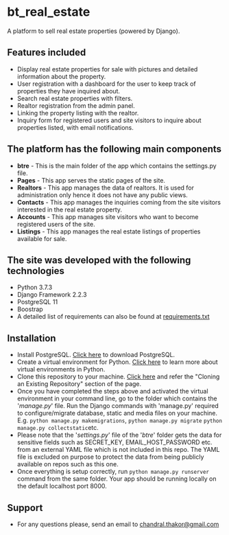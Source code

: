 # bt_real_estate
A platform to sell real estate properties (powered by Django).

## Features included
 - Display real estate properties for sale with pictures and detailed information about the property.
 - User registration with a dashboard for the user to keep track of properties they have inquired about.
 - Search real estate properties with filters.
 - Realtor registration from the admin panel.
 - Linking the property listing with the realtor.
 - Inquiry form for registered users and site visitors to inquire about properties listed, with email notifications.
  
## The platform has the following main components
 - **btre** - This is the main folder of the app which contains the settings.py file.
 - **Pages** - This app serves the static pages of the site.
 -  **Realtors** - This app manages the data of realtors. It is used for administration only hence it does not have any public views.
 - **Contacts** - This app manages the inquiries coming from the site visitors interested in the real estate property.
 - **Accounts** - This app manages site visitors who want to become registered users of the site.
 - **Listings** - This app manages the real estate listings of properties available for sale.

## The site was developed with the following technologies
 - Python 3.7.3
 - Django Framework 2.2.3
 - PostgreSQL 11
 - Boostrap
 - A detailed list of requirements can also be found at [requirements.txt](https://github.com/Chandral/bt_real_estate/blob/master/requirements.txt)

## Installation
 - Install PostgreSQL. [Click here](https://www.postgresql.org/download/) to download PostgreSQL.
 - Create a virtual environment for Python. [Click here](https://docs.python.org/3/tutorial/venv.html) to learn more about virtual environments in Python.
 - Clone this repository to your machine. [Click here](https://git-scm.com/book/en/v2/Git-Basics-Getting-a-Git-Repository) and refer the "Cloning an Existing Repository" section of the page.
 - Once you have completed the steps above and activated the virtual environment in your command line, go to the folder which contains the '*manage.py*' file. Run the Django commands with 'manage.py' required to configure/migrate database, static and media files on your machine. E.g. ```python manage.py makemigrations```, ```python manage.py migrate``` ```python manage.py collectstatic```etc.
 - Please note that the '*settings.py*' file of the '*btre*' folder gets the data for sensitive fields such as SECRET_KEY, EMAIL_HOST_PASSWORD etc. from an external YAML file which is not included in this repo. The YAML file is excluded on purpose to protect the data from being publicly available on repos such as this one.
 - Once everything is setup correctly, run ```python manage.py runserver``` command from the same folder. Your app should be running locally on the default localhost port 8000.

## Support
 - For any questions please, send an email to chandral.thakor@gmail.com
